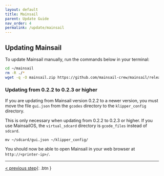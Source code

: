 ```yaml
---
layout: default
title: Mainsail
parent: Update Guide
nav_order: 4
permalink: /update/mainsail
---
```


## Updating Mainsail

To update Mainsail manually, run the commands below in your terminal:

```bash
cd ~/mainsail
rm -R ./*
wget -q -O mainsail.zip https://github.com/mainsail-crew/mainsail/releases/latest/download/mainsail.zip && unzip mainsail.zip && rm mainsail.zip
```

### Updating from 0.2.2 to 0.2.3 or higher

If you are updating from Mainsail version 0.2.2 to a newer version, you must move the file `gui.json` from the `gcodes` directory to the `klipper_config` directory.

This is only necessary when updating from 0.2.2 to 0.2.3 or higher. If you use MainsailOS, the `virtual_sdcard` directory is `gcode_files` instead of `sdcard`.
```
mv ~/sdcard/gui.json ~/klipper_config/
```

You should now be able to open Mainsail in your web browser at `http://<printer-ip>/`.

---
[< previous step](moonraker.md){: .btn }
